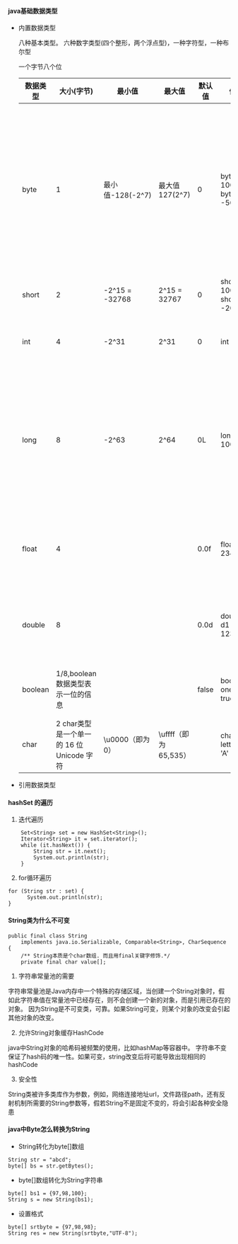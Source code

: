 
#### java基础数据类型

* 内置数据类型

    八种基本类型。 六种数字类型(四个整形，两个浮点型)，一种字符型，一种布尔型

    一个字节八个位

    | 数据类型 | 大小(字节) | 最小值 | 最大值 | 默认值 | 例子 | 备注
    | ------  | ------ | ------ | ------ | ------ | ------ |  ------ |  
    | byte | 1 | 最小值-128(-2^7) | 最大值127(2^7) | 0 | byte a = 100; <br> byte b = -50 | byte 类型用在大型数组中节约空间，主要代替整数，因为 byte 变量占用的空间只有 int 类型的四分之一 |
    | short | 2 | -2^15 = -32768| 2^15 = 32767 | 0 | short s = 1000; <br> short r = -20000 |
    | int | 4 | -2^31 | 2^31 | 0 | int a = 1 | 一般地整型变量默认为 int 类型； |
    | long | 8 | -2^63 | 2^64 | 0L |  long a = 100000L | "L"理论上不分大小写，但是若写成"l"容易与数字"1"混淆，不容易分辩。所以最好大写 |
    | float | 4 | | | 0.0f | float f1 = 234.5f | float 在储存大型浮点数组的时候可节省内存空间 |
    | double | 8 | | | 0.0d | double d1 = 123.4 | double类型同样不能表示精确的值，如货币 |
    | boolean | 1/8,boolean数据类型表示一位的信息 | | | false | boolean one = true | 只有两个取值：true 和 false |
    | char | 2  char类型是一个单一的 16 位 Unicode 字符 | \u0000（即为0） | \uffff（即为65,535） | | char letter = 'A'| |

* 引用数据类型

#### hashSet 的遍历

1. 迭代遍历

```
    Set<String> set = new HashSet<String>();
    Iterator<String> it = set.iterator();
    while (it.hasNext()) {
        String str = it.next();
        System.out.println(str);
    }
```

2. for循环遍历

```
for (String str : set) {
      System.out.println(str);
}
```

#### String类为什么不可变

```
public final class String
    implements java.io.Serializable, Comparable<String>, CharSequence
{
    /** String本质是个char数组. 而且用final关键字修饰.*/
    private final char value[];
```

1. 字符串常量池的需要

字符串常量池是Java内存中一个特殊的存储区域，当创建一个String对象时，假如此字符串值在常量池中已经存在，则不会创建一个新的对象，而是引用已存在的对象。
因为String是不可变类，可靠。如果String可变，则某个对象的改变会引起其他对象的改变。

2. 允许String对象缓存HashCode

java中String对象的哈希码被频繁的使用，比如hashMap等容器中。
字符串不变保证了hash码的唯一性。如果可变，string改变后将可能导致出现相同的hashCode

3. 安全性

String类被许多类库作为参数，例如，网络连接地址url，文件路径path，还有反射机制所需要的String参数等，假若String不是固定不变的，将会引起各种安全隐患

#### java中Byte怎么转换为String

* String转化为byte[]数组

```
String str = "abcd";
byte[] bs = str.getBytes();
```

* byte[]数组转化为String字符串

```
byte[] bs1 = {97,98,100};
String s = new String(bs1);
```

* 设置格式

```
byte[] srtbyte = {97,98,98};
String res = new String(srtbyte,"UTF-8");
```

